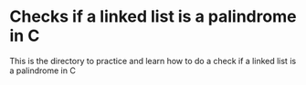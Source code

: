 # Checks if a linked list is a palindrome in C

This is the directory to practice and learn how to do a check if a linked list is a palindrome in C
